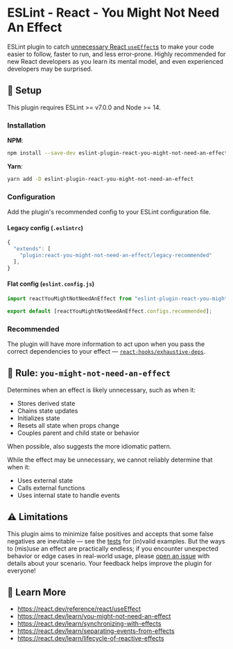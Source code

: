 # ESLint - React - You Might Not Need An Effect

ESLint plugin to catch [unnecessary React `useEffect`s](https://react.dev/learn/you-might-not-need-an-effect) to make your code easier to follow, faster to run, and less error-prone. Highly recommended for new React developers as you learn its mental model, and even experienced developers may be surprised.

## 🚀 Setup

This plugin requires ESLint >= v7.0.0 and Node >= 14.

### Installation

**NPM**:

```bash
npm install --save-dev eslint-plugin-react-you-might-not-need-an-effect
```

**Yarn**:

```bash
yarn add -D eslint-plugin-react-you-might-not-need-an-effect
```

### Configuration

Add the plugin's recommended config to your ESLint configuration file.

#### Legacy config (`.eslintrc`)

```js
{
  "extends": [
    "plugin:react-you-might-not-need-an-effect/legacy-recommended"
  ],
}
```

#### Flat config (`eslint.config.js`)

```js
import reactYouMightNotNeedAnEffect from "eslint-plugin-react-you-might-not-need-an-effect";

export default [reactYouMightNotNeedAnEffect.configs.recommended];
```

### Recommended

The plugin will have more information to act upon when you pass the correct dependencies to your effect — [`react-hooks/exhaustive-deps`](https://www.npmjs.com/package/eslint-plugin-react-hooks).

## 🔎 Rule: `you-might-not-need-an-effect`

Determines when an effect is likely unnecessary, such as when it:

- Stores derived state
- Chains state updates
- Initializes state
- Resets all state when props change
- Couples parent and child state or behavior

When possible, also suggests the more idiomatic pattern.

While the effect may be unnecessary, we cannot reliably determine that when it:

- Uses external state
- Calls external functions
- Uses internal state to handle events

## ⚠️ Limitations

This plugin aims to minimize false positives and accepts that some false negatives are inevitable — see the [tests](./test) for (in)valid examples. But the ways to (mis)use an effect are practically endless; if you encounter unexpected behavior or edge cases in real-world usage, please [open an issue](https://github.com/NickvanDyke/eslint-plugin-react-you-might-not-need-an-effect/issues/new) with details about your scenario. Your feedback helps improve the plugin for everyone!

## 📖 Learn More

- https://react.dev/reference/react/useEffect
- https://react.dev/learn/you-might-not-need-an-effect
- https://react.dev/learn/synchronizing-with-effects
- https://react.dev/learn/separating-events-from-effects
- https://react.dev/learn/lifecycle-of-reactive-effects
